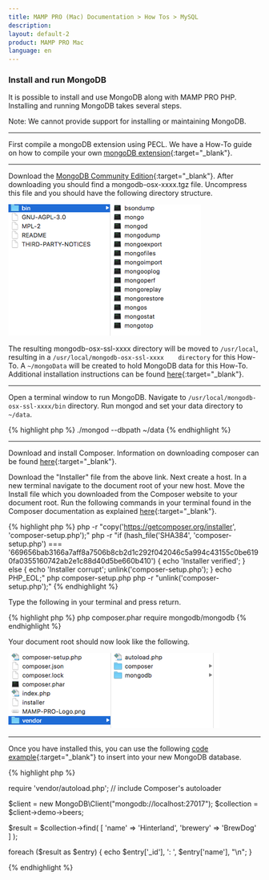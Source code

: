 ```yaml
---
title: MAMP PRO (Mac) Documentation > How Tos > MySQL
description: 
layout: default-2
product: MAMP PRO Mac
language: en
---
```


### Install and run MongoDB

It is possible to install and use MongoDB along with MAMP PRO PHP. Installing and running MongoDB takes several steps.

<div class="alert" role="alert">
Note: We cannot provide support for installing or maintaining MongoDB.
</div>

---

First compile a mongoDB extension using PECL. We have a How-To guide on how to compile your own [mongoDB extension](http://documentation.mamp.info/en/MAMP-PRO-Mac/How-Tos/General/PECL/){:target="_blank"}.

---

Download the [MongoDB Community Edition](https://www.mongodb.com/download-center#community){:target="_blank"}. After downloading you should find a mongodb-osx-xxxx.tgz file. Uncompress this file and you should have the following directory structure. 

![MAMP](/en/MAMP-PRO-Mac/How-Tos/MySQL/InstallMongoDB/mongoDBStructure.png)

The resulting mongodb-osx-ssl-xxxx directory will be moved to `/usr/local`, resulting in a `/usr/local/mongodb-osx-ssl-xxxx    directory` for this How-To. A `~/mongoData` will be created to hold MongoDB data for this How-To. Additional installation instructions can be found [here](https://docs.mongodb.com/manual/tutorial/install-mongodb-on-os-x/){:target="_blank"}.

---

Open a terminal window to run MongoDB. Navigate to `/usr/local/mongodb-osx-ssl-xxxx/bin` directory. Run mongod and set your data directory to `~/data`.
  
  {% highlight php %}
  ./mongod --dbpath ~/data
  {% endhighlight %}
  
---

Download and install Composer. Information on downloading composer can be found [here](https://getcomposer.org/doc/00-intro.md){:target="_blank"}.

Download the "Installer" file from the above link. Next create a host. In a new terminal navigate to the document root of   your new host. Move the Install file which you downloaded from the Composer website to your document root. Run the following commands in your terminal found in the Composer documentation as explained [here](https://getcomposer.org/download/){:target="_blank"}.
 
 {% highlight php %}
  php -r "copy('https://getcomposer.org/installer', 'composer-setup.php');"
    php -r "if (hash_file('SHA384', 'composer-setup.php') === '669656bab3166a7aff8a7506b8cb2d1c292f042046c5a994c43155c0be6190fa0355160742ab2e1c88d40d5be660b410') { echo 'Installer verified'; } else { echo 'Installer corrupt'; unlink('composer-setup.php'); } echo PHP_EOL;"
  php composer-setup.php
  php -r "unlink('composer-setup.php');"
 {% endhighlight %}
  
 Type the following in your terminal and press return.
    
 {% highlight php %}
   php composer.phar require mongodb/mongodb
 {% endhighlight %}
    
    
 Your document root should now look like the following.
    
    
![MAMP](/en/MAMP-PRO-Mac/How-Tos/MySQL/InstallMongoDB/documentRoot.png)
    
---

Once you have installed this, you can use the following [code example](http://php.net/manual/de/mongodb.tutorial.library.php){:target="_blank"} to insert into your new MongoDB database.

{% highlight php %}

require 'vendor/autoload.php'; // include Composer's autoloader

$client = new MongoDB\Client("mongodb://localhost:27017");
$collection = $client->demo->beers;

$result = $collection->find( [ 'name' => 'Hinterland', 'brewery' => 'BrewDog' ] );

foreach ($result as $entry) {
    echo $entry['_id'], ': ', $entry['name'], "\n";
}

{% endhighlight %}



